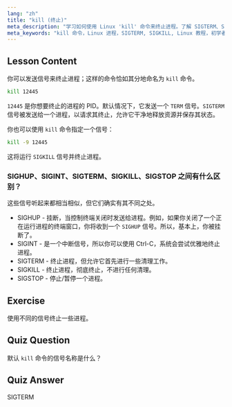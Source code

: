 ```yaml
---
lang: "zh"
title: "kill (终止)"
meta_description: "学习如何使用 Linux 'kill' 命令来终止进程。了解 SIGTERM、SIGKILL 和其他用于进程管理的信号。立即开始学习！"
meta_keywords: "kill 命令，Linux 进程，SIGTERM, SIGKILL, Linux 教程，初学者，进程管理，Linux 指南"
---
```


## Lesson Content

你可以发送信号来终止进程；这样的命令恰如其分地命名为 `kill` 命令。

```bash
kill 12445
```

`12445` 是你想要终止的进程的 PID。默认情况下，它发送一个 `TERM` 信号。`SIGTERM` 信号被发送给一个进程，以请求其终止，允许它干净地释放资源并保存其状态。

你也可以使用 `kill` 命令指定一个信号：

```bash
kill -9 12445
```

这将运行 `SIGKILL` 信号并终止进程。

### SIGHUP、SIGINT、SIGTERM、SIGKILL、SIGSTOP 之间有什么区别？

这些信号听起来都相当相似，但它们确实有其不同之处。

- SIGHUP - 挂断，当控制终端关闭时发送给进程。例如，如果你关闭了一个正在运行进程的终端窗口，你将收到一个 `SIGHUP` 信号。所以，基本上，你被挂断了。
- SIGINT - 是一个中断信号，所以你可以使用 Ctrl-C，系统会尝试优雅地终止进程。
- SIGTERM - 终止进程，但允许它首先进行一些清理工作。
- SIGKILL - 终止进程，彻底终止，不进行任何清理。
- SIGSTOP - 停止/暂停一个进程。

## Exercise

使用不同的信号终止一些进程。

## Quiz Question

默认 `kill` 命令的信号名称是什么？

## Quiz Answer

SIGTERM

